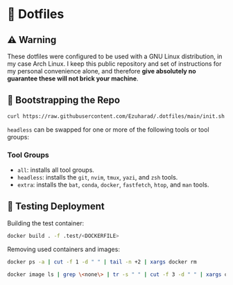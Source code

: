# 🐧 Dotfiles
## ⚠️ Warning
These dotfiles were configured to be used with a GNU Linux distribution, in my case Arch Linux. I keep this public repository and set of instructions for my personal convenience alone, and therefore **give absolutely no guarantee these will not brick your machine**.

## 🥾 Bootstrapping the Repo
```bash
curl https://raw.githubusercontent.com/Ezuharad/.dotfiles/main/init.sh | bash -s -- headless
```

`headless` can be swapped for one or more of the following tools or tool groups:

### Tool Groups
- `all`: installs all tool groups.
- `headless`: installs the `git`, `nvim`, `tmux`, `yazi`, and `zsh` tools.
- `extra`: installs the `bat`, `conda`, `docker`, `fastfetch`, `htop`, and `man` tools.

## 🐳 Testing Deployment
Building the test container:
```bash
docker build . -f .test/<DOCKERFILE>
```

Removing used containers and images:
```bash
docker ps -a | cut -f 1 -d " " | tail -n +2 | xargs docker rm
```

```bash
docker image ls | grep \<none\> | tr -s " " | cut -f 3 -d " " | xargs docker rm
```
